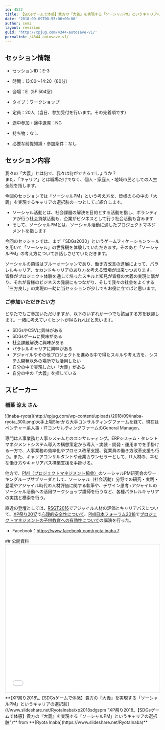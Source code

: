 ```yaml
---
id: 4522
title: 【SDGsゲームで体感】貴方の『大義』を実現する「ソーシャルPM」というキャリアの選択肢～（稲葉涼太さん）
date: '2018-09-09T08:55:06+00:00'
author: semi
layout: revision
guid: 'http://xpjug.com/4344-autosave-v1/'
permalink: /4344-autosave-v1/
---
```


## セッション情報

- セッションID：E-3
- 時間：13:00～14:20（80分）
- 会場：E（5F 504室）
- タイプ：ワークショップ

- 定員：20人（当日、参加受付を行います。その先着順です）
- 途中参加・途中退席：NG
- 持ち物：なし
- 必要な前提知識・参加条件：なし

## セッション内容

我々の「大義」とは何で、我々は何ができるでしょうか？  
また、「キャリア」とは職場だけでなく、個人・家庭人・地域市民としての人生全般を指します。

今回のセッションでは「ソーシャルPM」という考え方を、皆様の心の中の「大義」を実現するキャリアの選択肢の一つとしてご紹介します。

- ソーシャル活動とは、社会課題の解決を目的とする活動を指し、ボランティアが行う社会貢献活動も、企業がビジネスとして行う社会活動も含みます
- そして、ソーシャルPMとは、ソーシャル活動に適したプロジェクトマネジメントを指します

今回のセッションでは、まず「SDGs2030」というゲームフィケーションツールを用いて「ソーシャル」の世界観を体験していただきます。そのあと「ソーシャルPM」の考え方についてお話しさせていただきます。

ソーシャルの領域はブルーオーシャンであり、働き方改革の進展によって、パラレルキャリア、セカンドキャリアのあり方を考える環境が出来つつあります。  
皆様がプロジェクト体験を通して培ったスキルと知見が皆様の大義の実現に繋がり、それが皆様のビジネスの発展にもつながり、そして我々の社会をよくする「三方良し」の実現の一助に当セッションが少しでもお役に立てばと思います。

### ご参加いただきたい方

どなたでもご参加いただけますが、以下のいずれか一つでも該当する方を歓迎します。一緒に考えていくヒントが得られればと思います。

- SDGsやCSVに興味がある
- SDGsゲームに興味がある
- 社会課題解決に興味がある
- パラレルキャリアに興味がある
- アジャイルやその他プロジェクトを進める中で得たスキルや考え方を、システム開発以外の場所でも活用したい
- 自分の中で実現したい「大義」がある
- 自分の中の「大義」を探している

## スピーカー

### 稲葉 涼太 さん

<div class="profile">![inaba-ryota](http://xpjug.com/wp-content/uploads/2018/09/inaba-ryota_300.png)大手上場SIerから大手コンサルティングファームを経て、現在はベンチャー系人事・ITコンサルティングファームのGeneral Manager。

専門は人事業務と人事システムとのコンサルティング。ERPシステム・タレントマネジメントシステム導入の構想策定から導入・実装・開発・運用までを手掛ける一方で、人事業務の効率化やプロセス改革支援、従業員の働き方改革支援も行う。また、キャリアコンサルタントや産業カウンセラーとして、IT人材の、幸せな働き方やキャリアパス構築支援を手掛ける。

他方で、[PMI（プロジェクトマネジメント協会）](https://www.pmi-japan.org/)のソーシャルPM研究会のワーキングループサブリーダとして、ソーシャル（社会活動）分野での研究・実践・登壇やアジャイル時代の人材評価に関する執筆や、デザイン思考+アジャイルのソーシャル活動への活用ワークショップ講師を行うなど、各種パラレルキャリアの実践と模索を行う。

直近の登壇としては、[RSGT2016](https://2016.scrumgatheringtokyo.org/)でアジャイル人材の評価とキャリアパスについて、[XP祭り2017](http://xpjug.com/xp2017/)で[心理的安全性について](http://xpjug.com/xp2017-session-b4-2/)、[PMI日本フォーラム2018](https://www.pmi-japanforum.org/pmij2/forum-2018/)で[プロジェクトマネジメントの子供教育への有効性について](https://www.pmi-japanforum.org/pmij2/forum-2018/track_b.html)の講演を行った。

- Facebook：<https://www.facebook.com/ryota.inaba.7>

</div>## 公開資料

<iframe allowfullscreen="" frameborder="0" height="485" marginheight="0" marginwidth="0" scrolling="no" src="//www.slideshare.net/slideshow/embed_code/key/GvfJTdQ0LkoS5f" style="border:1px solid #CCC; border-width:1px; margin-bottom:5px; max-width: 100%;" width="595"> </iframe>

<div style="margin-bottom:5px">  **[XP祭り2018\_【SDGsゲームで体感】貴方の『大義』を実現する「ソーシャルPM」というキャリアの選択肢](//www.slideshare.net/RyotaInaba/xp2018sdgspm "XP祭り2018_【SDGsゲームで体感】貴方の『大義』を実現する「ソーシャルPM」というキャリアの選択肢")**  from **[Ryota Inaba](https://www.slideshare.net/RyotaInaba)** </div>